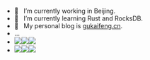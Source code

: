 <!-- ### Hi there 👋 -->

<!--
**gukaifeng/gukaifeng** is a ✨ _special_ ✨ repository because its `README.md` (this file) appears on your GitHub profile.

Here are some ideas to get you started:

- 🔭 I’m currently working on ...
- 🌱 I’m currently learning ...
- 👯 I’m looking to collaborate on ...
- 🤔 I’m looking for help with ...
- 💬 Ask me about ...
- 📫 How to reach me: ...
- 😄 Pronouns: ...
- ⚡ Fun fact: ...
-->

- 🔭 &nbsp;&nbsp;I’m currently working in Beijing.  
- 🌱 &nbsp;&nbsp;I’m currently learning Rust and RocksDB.  
- 🤔 &nbsp;&nbsp;My personal blog is [gukaifeng.cn](https://gukaifeng.cn/). 
- ... 
- ![](https://img.shields.io/badge/gender-%E2%99%82-yellow)![](https://img.shields.io/badge/age-24-green)![](https://img.shields.io/badge/sign-%E2%99%8F-blueviolet)
- ![](https://img.shields.io/badge/ide-jetbrains-orange)![](https://img.shields.io/badge/editor-vscode-blue)![](https://img.shields.io/badge/editor-typora-white)

